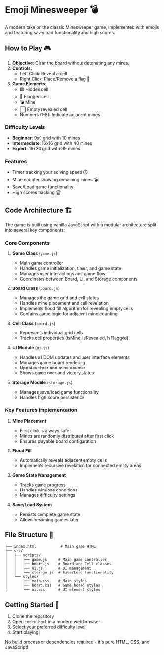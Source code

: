 # Emoji Minesweeper 💣

A modern take on the classic Minesweeper game, implemented with emojis and featuring save/load functionality and high scores.

## How to Play 🎮

1. **Objective**: Clear the board without detonating any mines.
2. **Controls**:
   - Left Click: Reveal a cell
   - Right Click: Place/Remove a flag 🚩
3. **Game Elements**:
   - 🟦 Hidden cell
   - 🚩 Flagged cell
   - 💣 Mine
   - ⬜ Empty revealed cell
   - Numbers (1-8): Indicate adjacent mines

### Difficulty Levels

- **Beginner**: 9x9 grid with 10 mines
- **Intermediate**: 16x16 grid with 40 mines
- **Expert**: 16x30 grid with 99 mines

### Features

- Timer tracking your solving speed ⏱️
- Mine counter showing remaining mines 💣
- Save/Load game functionality
- High scores tracking 🏆

## Code Architecture 🏗️

The game is built using vanilla JavaScript with a modular architecture split into several key components:

### Core Components

1. **Game Class** (`game.js`)
   - Main game controller
   - Handles game initialization, timer, and game state
   - Manages user interactions and game flow
   - Coordinates between Board, UI, and Storage components

2. **Board Class** (`board.js`)
   - Manages the game grid and cell states
   - Handles mine placement and cell revelation
   - Implements flood fill algorithm for revealing empty cells
   - Contains game logic for adjacent mine counting

3. **Cell Class** (`board.js`)
   - Represents individual grid cells
   - Tracks cell properties (isMine, isRevealed, isFlagged)

4. **UI Module** (`ui.js`)
   - Handles all DOM updates and user interface elements
   - Manages game board rendering
   - Updates timer and mine counter
   - Shows game over and victory states

5. **Storage Module** (`storage.js`)
   - Manages save/load game functionality
   - Handles high score persistence

### Key Features Implementation

1. **Mine Placement**
   - First click is always safe
   - Mines are randomly distributed after first click
   - Ensures playable board configuration

2. **Flood Fill**
   - Automatically reveals adjacent empty cells
   - Implements recursive revelation for connected empty areas

3. **Game State Management**
   - Tracks game progress
   - Handles win/lose conditions
   - Manages difficulty settings

4. **Save/Load System**
   - Persists complete game state
   - Allows resuming games later

## File Structure 📁

```
├── index.html           # Main game HTML
├── src/
│   ├── scripts/
│   │   ├── game.js     # Main game controller
│   │   ├── board.js    # Board and Cell classes
│   │   ├── ui.js       # UI management
│   │   └── storage.js  # Save/Load functionality
│   └── styles/
│       ├── main.css    # Main styles
│       ├── board.css   # Game board styles
│       └── ui.css      # UI element styles
```

## Getting Started 🚀

1. Clone the repository
2. Open `index.html` in a modern web browser
3. Select your preferred difficulty level
4. Start playing!

No build process or dependencies required - it's pure HTML, CSS, and JavaScript!
